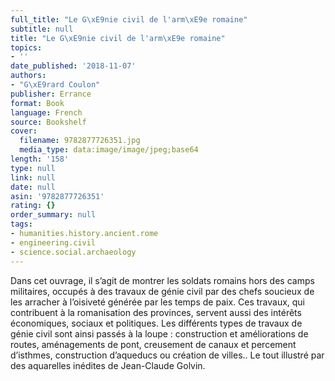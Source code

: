 ```yaml
---
full_title: "Le G\xE9nie civil de l'arm\xE9e romaine"
subtitle: null
title: "Le G\xE9nie civil de l'arm\xE9e romaine"
topics:
- ''
date_published: '2018-11-07'
authors:
- "G\xE9rard Coulon"
publisher: Errance
format: Book
language: French
source: Bookshelf
cover:
  filename: 9782877726351.jpg
  media_type: data:image/image/jpeg;base64
length: '158'
type: null
link: null
date: null
asin: '9782877726351'
rating: {}
order_summary: null
tags:
- humanities.history.ancient.rome
- engineering.civil
- science.social.archaeology
---
```

Dans cet ouvrage, il s’agit de montrer les soldats romains hors des camps militaires, occupés à des travaux de génie civil par des chefs soucieux de les arracher à l’oisiveté générée par les temps de paix. Ces travaux, qui contribuent à la romanisation des provinces, servent aussi des intérêts économiques, sociaux et politiques. Les différents types de travaux de génie civil sont ainsi passés à la loupe : construction et améliorations de routes, aménagements de pont, creusement de canaux et percement d’isthmes, construction d’aqueducs ou création de villes.. Le tout illustré par des aquarelles inédites de Jean-Claude Golvin.
